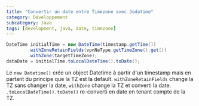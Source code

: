 ```yaml
---
title: "Convertir un date entre Timezone avec Jodatime"
category: Développement
subcategory: Java
tags: [development, java, date, timezone]
---
```


``` java
DateTime initialTime = new DateTime(timestamp.getTime())
        .withZoneRetainFields(vpnNeType.getTimeZone().get())
        .withZone(targetTimeZone);
dataDate = initialTime.toLocalDateTime().toDate();
```

Le `new Datetime()` crée un object Datetime à partir d'un timestamp mais en partant du principe que la TZ est la default.
`withZoneRetainFields` change la TZ sans changer la date, `withZone` change la TZ et converti la date.
`.toLocalDateTime().toDate()` re-converti en date en tenant compte de la TZ.
